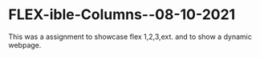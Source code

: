 # FLEX-ible-Columns--08-10-2021
This was a assignment to showcase flex 1,2,3,ext. and to show a dynamic webpage. 
